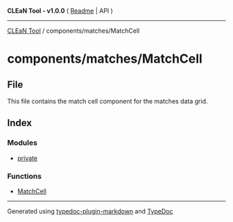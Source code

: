 **CLEaN Tool - v1.0.0** ( [Readme](../../../README.md) \| API )

***

[CLEaN Tool](../../../modules.md) / components/matches/MatchCell

# components/matches/MatchCell

## File

This file contains the match cell component for the matches data grid.

## Index

### Modules

- [private](private/README.md)

### Functions

- [MatchCell](functions/MatchCell.md)

***

Generated using [typedoc-plugin-markdown](https://www.npmjs.com/package/typedoc-plugin-markdown) and [TypeDoc](https://typedoc.org/)
